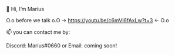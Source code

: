 👋 Hi, I’m Marius

O.o before we talk o.O -> https://youtu.be/c6mVl6fAxLw?t=3  <- O.o

📫 you can contact me by:

Discord: Marius#0660
or
Email: coming soon!
